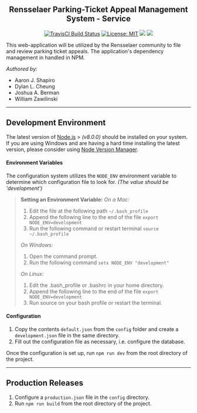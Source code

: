 <h2 align="center">Rensselaer Parking-Ticket Appeal Management System - Service</h2>
<p align="center">
  <a href="https://travis-ci.org/rpi-ptam/ptam-service"><img src="https://travis-ci.org/rpi-ptam/ptam-service.svg?branch=master" alt="TravisCI Build Status"></a>
  <a href="https://opensource.org/licenses/MIT"><img src="https://img.shields.io/badge/License-MIT-yellow.svg" alt="License: MIT"></a>
  <a href="https://codeclimate.com/github/rpi-ptam/ptam-service/maintainability"><img src="https://api.codeclimate.com/v1/badges/ff38ae6a8f36866d5eae/maintainability"/></a>
  <a href="https://codeclimate.com/github/rpi-ptam/ptam-service/test_coverage"><img src="https://api.codeclimate.com/v1/badges/ff38ae6a8f36866d5eae/test_coverage" /></a>
</p>

This web-application will be utilized by the Rensselaer community to file and review parking ticket appeals. The application's dependency management in handled in NPM.

_Authored by:_
 - Aaron J. Shapiro
 - Dylan L. Cheung
 - Joshua A. Berman
 - William Zawilinski
 
----------

Development Environment
-------------

The latest version of [Node.js](https://nodejs.org/en/) > _(v8.0.0)_ should be installed on your system. If you are using Windows and are having a hard time installing the latest version, please consider using [Node Version Manager](https://github.com/creationix/nvm).


#### Environment Variables
The configuration system utilizes the `NODE_ENV` environment variable to determine which configuration file to look for. _(The value should be 'development')_
> **Setting an Environment Variable:**
> _On a Mac:_
> 1. Edit the file at the following path `~/.bash_profile`
> 2. Append the following line to the end of the file `export NODE_ENV=development`
> 3. Run the following command or restart terminal `source ~/.bash_profile`
> 
> _On Windows:_
> 1. Open the command prompt.
> 2. Run the following command `setx NODE_ENV "development"`
> 
> _On Linux_:
> 1. Edit the .bash_profile or .bashrc in your home directory.
> 2. Append the following line to the end of the file `export NODE_ENV=development`
> 3. Run source on your bash profile or restart the terminal. 

#### Configuration

 1. Copy the contents `default.json` from the `config` folder and create a `development.json` file in the same directory.
 2. Fill out the configuration file as necessary, i.e. configure the database.
 
 Once the configuration is set up, run `npm run dev` from the root directory of the project.

----------

Production Releases
-------------

 1. Configure a `production.json` file in the `config` directory.
 2. Run `npm run build` from the root directory of the project.
